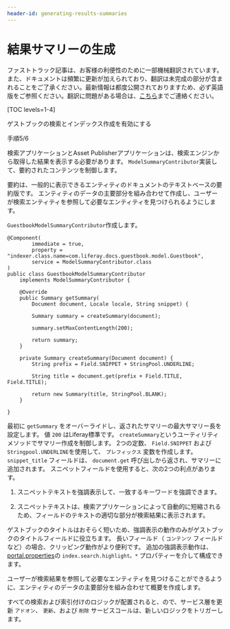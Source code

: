 ```yaml
---
header-id: generating-results-summaries
---
```


# 結果サマリーの生成

<p class="alert alert-info"><span class="wysiwyg-color-blue120">ファストトラック記事は、お客様の利便性のために一部機械翻訳されています。また、ドキュメントは頻繁に更新が加えられており、翻訳は未完成の部分が含まれることをご了承ください。最新情報は都度公開されておりますため、必ず英語版をご参照ください。翻訳に問題がある場合は、<a href="mailto:support-content-jp@liferay.com">こちら</a>までご連絡ください。</span></p>

[TOC levels=1-4]

<div class="learn-path-step row">
    <p id="stepTitle">ゲストブックの検索とインデックス作成を有効にする</p><p>手順5/6</p>
</div>

検索アプリケーションとAsset Publisherアプリケーションは、検索エンジンから取得した結果を表示する必要があります。 `ModelSummaryContributor`実装して、要約されたコンテンツを制御します。

要約は、一般的に表示できるエンティティのドキュメントのテキストベースの要約版です。 エンティティのデータの主要部分を組み合わせて作成し、ユーザーが検索エンティティを参照して必要なエンティティを見つけられるようにします。

`GuestbookModelSummaryContributor`作成します。

    @Component(
            immediate = true,
            property = "indexer.class.name=com.liferay.docs.guestbook.model.Guestbook",
            service = ModelSummaryContributor.class
    )
    public class GuestbookModelSummaryContributor
        implements ModelSummaryContributor {
    
        @Override
        public Summary getSummary(
            Document document, Locale locale, String snippet) {
    
            Summary summary = createSummary(document);
    
            summary.setMaxContentLength(200);
    
            return summary;
        }
    
        private Summary createSummary(Document document) {
            String prefix = Field.SNIPPET + StringPool.UNDERLINE;
    
            String title = document.get(prefix + Field.TITLE, Field.TITLE);
    
            return new Summary(title, StringPool.BLANK);
        }
    
    }

最初に `getSummary` をオーバーライドし、返されたサマリーの最大サマリー長を設定します。 値 `200` はLiferay標準です。 `createSummary`というユーティリティメソッドでサマリー作成を制御します。 2つの定数、 `Field.SNIPPET` および `Stringpool.UNDERLINE`を使用して、 `プレフィックス` 変数を作成します。 `snippet_title` フィールドは、 `document.get` 呼び出しから返され、サマリーに追加されます。 スニペットフィールドを使用すると、次の2つの利点があります。

1.  スニペットテキストを強調表示して、一致するキーワードを強調できます。

2.  スニペットテキストは、検索アプリケーションによって自動的に短縮されるため、フィールドのテキストの適切な部分が検索結果に表示されます。

ゲストブックのタイトルはおそらく短いため、強調表示の動作のみがゲストブックのタイトルフィールドに役立ちます。 長いフィールド（ `コンテンツ` フィールドなど）の場合、クリッピング動作がより便利です。 追加の強調表示動作は、 [portal.properties](https://docs.liferay.com/portal/7.1-latest/propertiesdoc/portal.properties.html#Lucene%20Search)の `index.search.highlight。*` プロパティーを介して構成できます。

ユーザーが検索結果を参照して必要なエンティティを見つけることができるように、エンティティのデータの主要部分を組み合わせて概要を作成します。

すべての検索および索引付けのロジックが配置されると、ので、サービス層を更新 `アドオン`、 `更新`、および `削除` サービスコールは、新しいロジックをトリガーします。
